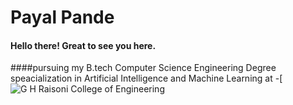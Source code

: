 # Payal Pande
#### Hello there! Great to see you here.

####pursuing my B.tech Computer Science Engineering Degree speacialization in Artificial Intelligence and Machine Learning at -[![G H Raisoni College of Engineering](https://ghrce.raisoni.net/)
